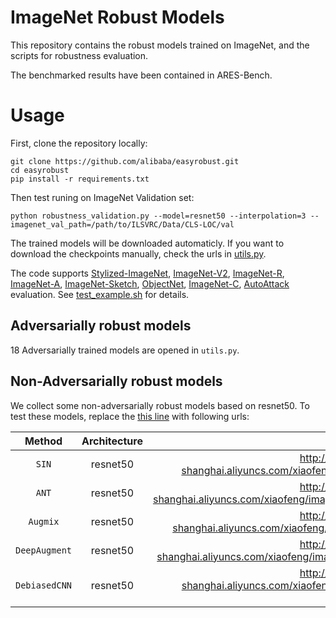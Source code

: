 # ImageNet Robust Models

This repository contains the robust models trained on ImageNet, and the scripts for robustness evaluation.

The benchmarked results have been contained in ARES-Bench. 

# Usage

First, clone the repository locally:
```
git clone https://github.com/alibaba/easyrobust.git
cd easyrobust
pip install -r requirements.txt
```
Then test runing on ImageNet Validation set:
```
python robustness_validation.py --model=resnet50 --interpolation=3 --imagenet_val_path=/path/to/ILSVRC/Data/CLS-LOC/val
```
The trained models will be downloaded automaticly. If you want to download the checkpoints manually, check the urls in [utils.py](https://github.com/alibaba/easyrobust/blob/main/utils.py).

The code supports [Stylized-ImageNet](https://github.com/rgeirhos/Stylized-ImageNet), [ImageNet-V2](https://github.com/modestyachts/ImageNetV2), [ImageNet-R](https://github.com/hendrycks/imagenet-r), [ImageNet-A](https://github.com/hendrycks/natural-adv-examples), [ImageNet-Sketch](https://github.com/HaohanWang/ImageNet-Sketch), [ObjectNet](https://objectnet.dev/), [ImageNet-C](https://github.com/hendrycks/robustness), [AutoAttack](https://github.com/fra31/auto-attack) evaluation. See [test_example.sh](https://github.com/alibaba/easyrobust/blob/main/test_example.sh) for details. 

## Adversarially robust models
18 Adversarially trained models are opened in `utils.py`. 

## Non-Adversarially robust models

We collect some non-adversarially robust models based on resnet50. To test these models, replace the [this line](https://github.com/alibaba/easyrobust/blob/db87c8f26a2b722ba5af1de4e6b9aebba76de6de/utils.py#L5) with following urls:

| Method   |  Architecture  | weights |
|:-------:|:--------:|:--------:|
| `SIN` |  resnet50 | http://alisec-competition.oss-cn-shanghai.aliyuncs.com/xiaofeng/imagenet_pretrained_models/clean_models/SIN.pth |
| `ANT` |  resnet50 | http://alisec-competition.oss-cn-shanghai.aliyuncs.com/xiaofeng/imagenet_pretrained_models/clean_models/ANT3x3_Model.pth |
| `Augmix` |  resnet50 | http://alisec-competition.oss-cn-shanghai.aliyuncs.com/xiaofeng/imagenet_pretrained_models/clean_models/augmix.pth |
| `DeepAugment` |  resnet50 | http://alisec-competition.oss-cn-shanghai.aliyuncs.com/xiaofeng/imagenet_pretrained_models/clean_models/deepaugment.pth |
| `DebiasedCNN` |  resnet50 | http://alisec-competition.oss-cn-shanghai.aliyuncs.com/xiaofeng/imagenet_pretrained_models/clean_models/res50-debiased.pth |
